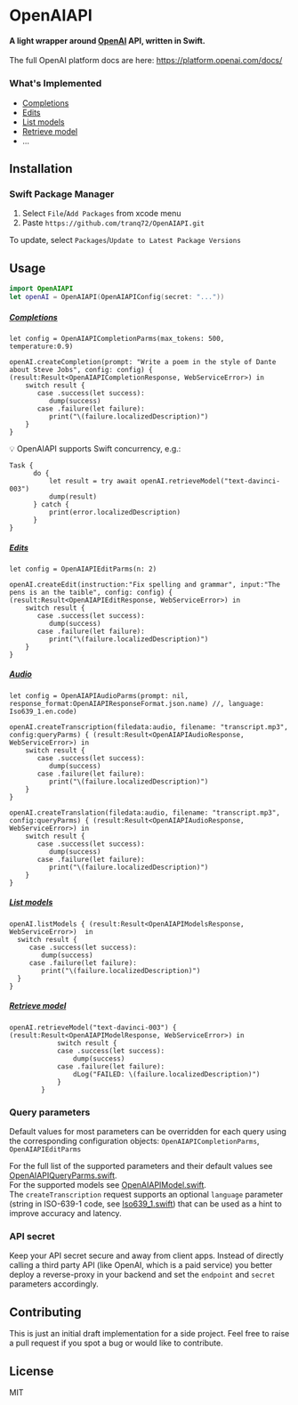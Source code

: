 # OpenAIAPI

#### A light wrapper around [**OpenAI**](https://openai.com/api/) API, written in Swift.

The full OpenAI platform docs are here: <https://platform.openai.com/docs/>

### What's Implemented

-   [Completions](#completions)
-   [Edits](#edits)
-   [List models](#list-models)
-   [Retrieve model](#retrieve-model)
-   ...

## Installation

### Swift Package Manager

1.  Select `File`/`Add Packages` from xcode menu
2.  Paste `https://github.com/tranq72/OpenAIAPI.git`

To update, select `Packages`/`Update to Latest Package Versions`

## Usage

```swift
import OpenAIAPI
let openAI = OpenAIAPI(OpenAIAPIConfig(secret: "..."))
```

##### [Completions](https://platform.openai.com/docs/api-reference/completions)

    let config = OpenAIAPICompletionParms(max_tokens: 500, temperature:0.9)

    openAI.createCompletion(prompt: "Write a poem in the style of Dante about Steve Jobs", config: config) { (result:Result<OpenAIAPICompletionResponse, WebServiceError>) in
        switch result {
           case .success(let success):
              dump(success)
           case .failure(let failure):
              print("\(failure.localizedDescription)")
        }
    }

:bulb: OpenAIAPI supports Swift concurrency, e.g.:

    Task {
          do {
              let result = try await openAI.retrieveModel("text-davinci-003")
              dump(result)
          } catch {
              print(error.localizedDescription)
          }
    }

##### [Edits](https://platform.openai.com/docs/api-reference/edits)

    let config = OpenAIAPIEditParms(n: 2)

    openAI.createEdit(instruction:"Fix spelling and grammar", input:"The pens is an the taible", config: config) { (result:Result<OpenAIAPIEditResponse, WebServiceError>) in
        switch result {
           case .success(let success):
              dump(success)
           case .failure(let failure):
              print("\(failure.localizedDescription)")
        }
    }

##### [Audio](https://platform.openai.com/docs/api-reference/audio)

    let config = OpenAIAPIAudioParms(prompt: nil, response_format:OpenAIAPIResponseFormat.json.name) //, language: Iso639_1.en.code)

    openAI.createTranscription(filedata:audio, filename: "transcript.mp3", config:queryParms) { (result:Result<OpenAIAPIAudioResponse, WebServiceError>) in
        switch result {
           case .success(let success):
              dump(success)
           case .failure(let failure):
              print("\(failure.localizedDescription)")
        }
    }

    openAI.createTranslation(filedata:audio, filename: "transcript.mp3", config:queryParms) { (result:Result<OpenAIAPIAudioResponse, WebServiceError>) in
        switch result {
           case .success(let success):
              dump(success)
           case .failure(let failure):
              print("\(failure.localizedDescription)")
        }
    }

##### [List models](https://platform.openai.com/docs/api-reference/models/list)

    openAI.listModels { (result:Result<OpenAIAPIModelsResponse, WebServiceError>)  in
      switch result {
         case .success(let success):
            dump(success)
         case .failure(let failure):
            print("\(failure.localizedDescription)")
      }
    }

##### [Retrieve model](https://platform.openai.com/docs/api-reference/models/retrieve)

    openAI.retrieveModel("text-davinci-003") { (result:Result<OpenAIAPIModelResponse, WebServiceError>) in
                switch result {
                case .success(let success):
                    dump(success)
                case .failure(let failure):
                    dLog("FAILED: \(failure.localizedDescription)")
                }
            }

### Query parameters

Default values for most parameters can be overridden for each query using the corresponding configuration objects: `OpenAIAPICompletionParms`, `OpenAIAPIEditParms`

For the full list of the supported parameters and their  default values see [OpenAIAPIQueryParms.swift](https://github.com/tranq72/OpenAIAPI/blob/main/Sources/OpenAIAPI/OpenAIAPIQueryParms.swift).
<BR>
For the supported models see [OpenAIAPIModel.swift](https://github.com/tranq72/OpenAIAPI/blob/main/Sources/OpenAIAPI/OpenAIAPIModel.swift).
<BR>
The `createTranscription` request supports an optional `language` parameter (string in ISO-639-1 code, see [Iso639_1.swift](https://github.com/tranq72/OpenAIAPI/blob/main/Sources/OpenAIAPI/Iso639_1.swift)) that can be used as a hint to improve accuracy and latency.

### API secret

Keep your API secret secure and away from client apps.
Instead of directly calling a third party API (like OpenAI, which is a paid service) you better deploy a reverse-proxy in your backend and set the `endpoint` and `secret` parameters accordingly.

## Contributing

This is just an initial draft implementation for a side project. Feel free to raise a pull request if you spot a bug or would like to contribute.

## License

MIT
